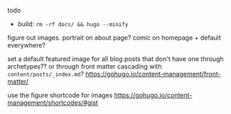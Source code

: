 todo

* build: `rm -rf docs/ && hugo --minify`

figure out images. portrait on about page? comic on homepage + default everywhere?

set a default featured image for all blog posts that don't have one
through archetypes?? or through front matter cascading with `content/posts/_index.md`?
    https://gohugo.io/content-management/front-matter/

use the figure shortcode for images
    https://gohugo.io/content-management/shortcodes/#gist
